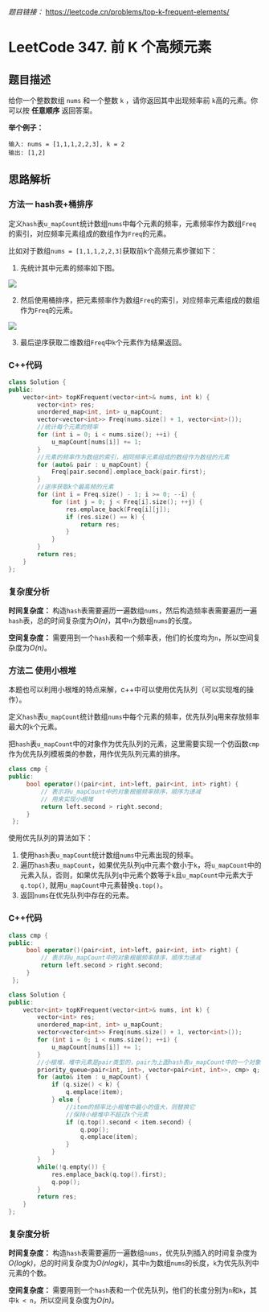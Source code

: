 *题目链接：* https://leetcode.cn/problems/top-k-frequent-elements/

# LeetCode 347. 前 K 个高频元素

## 题目描述

给你一个整数数组 `nums` 和一个整数 `k` ，请你返回其中出现频率前 `k`高的元素。你可以按 **任意顺序** 返回答案。

**举个例子：**

```
输入: nums = [1,1,1,2,2,3], k = 2
输出: [1,2]
```

## 思路解析

### 方法一 hash表+桶排序

定义`hash`表`u_mapCount`统计数组`nums`中每个元素的频率，元素频率作为数组`Freq`的索引，对应频率元素组成的数组作为`Freq`的元素。

比如对于数组`nums = [1,1,1,2,2,3]`获取前`k`个高频元素步骤如下：

1. 先统计其中元素的频率如下图。

![](https://gitee.com/ldtech007/picture/raw/master/pic/lc-0347-01.png)

2. 然后使用桶排序，把元素频率作为数组`Freq`的索引，对应频率元素组成的数组作为`Freq`的元素。

![](https://gitee.com/ldtech007/picture/raw/master/pic/lc-0347-02.png)

3. 最后逆序获取二维数组`Freq`中`k`个元素作为结果返回。


### C++代码

```cpp
class Solution {
public:
    vector<int> topKFrequent(vector<int>& nums, int k) {
        vector<int> res;
        unordered_map<int, int> u_mapCount;
        vector<vector<int>> Freq(nums.size() + 1, vector<int>());
        //统计每个元素的频率
        for (int i = 0; i < nums.size(); ++i) {
            u_mapCount[nums[i]] += 1; 
        }
        //元素的频率作为数组的索引，相同频率元素组成的数组作为数组的元素
        for (auto& pair : u_mapCount) {
            Freq[pair.second].emplace_back(pair.first);
        }
        //逆序获取k个最高频的元素
        for (int i = Freq.size() - 1; i >= 0; --i) {
            for (int j = 0; j < Freq[i].size(); ++j) {
                res.emplace_back(Freq[i][j]);
                if (res.size() == k) {
                    return res;
                }
            }
        }
        return res;
    }
};
```

### 复杂度分析

**时间复杂度：** 构造`hash`表需要遍历一遍数组`nums`，然后构造频率表需要遍历一遍`hash`表，总的时间复杂度为*O(n)*，其中`n`为数组`nums`的长度。

**空间复杂度：** 需要用到一个`hash`表和一个频率表，他们的长度均为`n`，所以空间复杂度为*O(n)*。

### 方法二 使用小根堆

本题也可以利用小根堆的特点来解，c++中可以使用优先队列（可以实现堆的操作）。

定义`hash`表`u_mapCount`统计数组`nums`中每个元素的频率，优先队列`q`用来存放频率最大的`k`个元素。

把`hash`表`u_mapCount`中的对象作为优先队列的元素，这里需要实现一个仿函数`cmp`作为优先队列模板类的参数，用作优先队列元素的排序。

```cpp
class cmp {
public:
     bool operator()(pair<int, int>left, pair<int, int> right) {
         // 表示将u_mapCount中的对象根据频率排序，顺序为递减
         // 用来实现小根堆
         return left.second > right.second;
     }
 };
```

使用优先队列的算法如下：

1. 使用`hash`表`u_mapCount`统计数组`nums`中元素出现的频率。
2. 遍历`hash`表`u_mapCount`，如果优先队列`q`中元素个数小于`k`，将`u_mapCount`中的元素入队，否则，如果优先队列`q`中元素个数等于`k`且`u_mapCount`中元素大于`q.top()`, 就用`u_mapCount`中元素替换`q.top()`。
3. 返回`nums`在优先队列中存在的元素。

### C++代码

```cpp
class cmp {
public:
     bool operator()(pair<int, int>left, pair<int, int> right) {
         // 表示将u_mapCount中的对象根据频率排序，顺序为递减
         return left.second > right.second;
     }
 };

class Solution {
public:
    vector<int> topKFrequent(vector<int>& nums, int k) {
        vector<int> res;
        unordered_map<int, int> u_mapCount;
        vector<vector<int>> Freq(nums.size() + 1, vector<int>());
        for (int i = 0; i < nums.size(); ++i) {
            u_mapCount[nums[i]] += 1; 
        }
        //小根堆，堆中元素是pair类型的，pair为上面hash表u_mapCount中的一个对象
        priority_queue<pair<int, int>, vector<pair<int, int>>, cmp> q;
        for (auto& item : u_mapCount) {
            if (q.size() < k) {
                q.emplace(item);
            } else {
                //item的频率比小根堆中最小的值大，则替换它
                //保持小根堆中不超过k个元素
                if (q.top().second < item.second) {
                    q.pop();
                    q.emplace(item);
                } 
            }
        }
        while(!q.empty()) {
            res.emplace_back(q.top().first);
            q.pop();
        }
        return res;
    }
};
```

### 复杂度分析

**时间复杂度：** 构造`hash`表需要遍历一遍数组`nums`，优先队列插入的时间复杂度为*O(logk)*，总的时间复杂度为*O(nlogk)*，其中`n`为数组`nums`的长度，`k`为优先队列中元素的个数。

**空间复杂度：** 需要用到一个`hash`表和一个优先队列，他们的长度分别为`n`和`k`，其中`k < n`，所以空间复杂度为*O(n)*。

